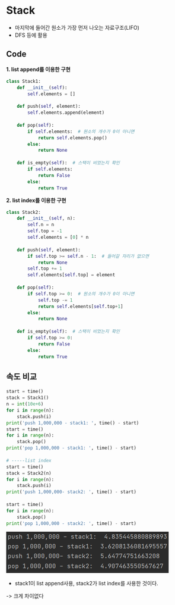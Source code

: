 # Stack

- 마지막에 들어간 원소가 가장 먼저 나오는 자료구조(LIFO)
- DFS 등에 활용



## Code

**1. list append를 이용한 구현**

```Python
class Stack1:
    def __init__(self):
        self.elements = []

    def push(self, element):
        self.elements.append(element)

    def pop(self):
        if self.elements:  # 원소의 개수가 0이 아니면
            return self.elements.pop()
        else:
            return None

    def is_empty(self):  # 스택이 비었는지 확인
        if self.elements:
            return False
        else:
            return True
```

**2. list index를 이용한 구현**

```Python
class Stack2:
    def __init__(self, n):
        self.n = n
        self.top = -1
        self.elements = [0] * n

    def push(self, element):
        if self.top >= self.n - 1:  # 들어갈 자리가 없으면
            return None
        self.top += 1
        self.elements[self.top] = element

    def pop(self):
        if self.top >= 0:  # 원소의 개수가 0이 아니면
            self.top -= 1
            return self.elements[self.top+1]
        else:
            return None

    def is_empty(self):  # 스택이 비었는지 확인
        if self.top >= 0:
            return False
        else:
            return True
```



## 속도 비교

```Python
start = time()
stack = Stack1()
n = int(10e+6)
for i in range(n):
    stack.push(i)
print('push 1,000,000 - stack1: ', time() - start)
start = time()
for i in range(n):
    stack.pop()
print('pop 1,000,000 - stack1: ', time() - start)

# -----list index
start = time()
stack = Stack2(n)
for i in range(n):
    stack.push(i)
print('push 1,000,000- stack2: ', time() - start)

start = time()
for i in range(n):
    stack.pop()
print('pop 1,000,000 - stack2: ', time() - start)
```



![image-20210223152125643](images/image-20210223152125643.png)

- stack1이 list append사용, stack2가 list index를 사용한 것이다.

-> 크게 차이없다